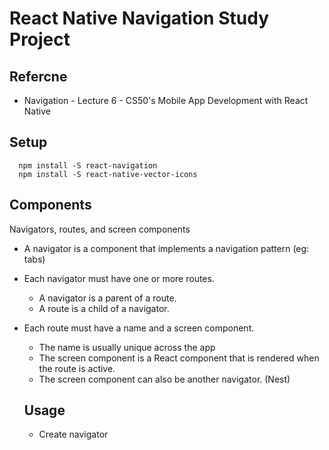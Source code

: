 # React Native Navigation Study Project

## Refercne
- Navigation - Lecture 6 - CS50's Mobile App Development with React Native



## Setup
```
  npm install -S react-navigation
  npm install -S react-native-vector-icons
```

## Components
Navigators, routes, and screen components

- A navigator is a component that implements a navigation pattern (eg: tabs)

- Each navigator must have one or more routes.
  - A navigator is a parent of a route.
  - A route is a child of a navigator.

- Each route must have a name and a screen component.
  - The name is usually unique across the app
  - The screen component is a React component that is rendered when the route is active.
  - The screen component can also be another navigator. (Nest)


  ## Usage
  - Create navigator